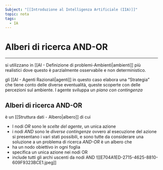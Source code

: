 ```yaml
---
Subject: "[[Introduzione al Intelligenza Artificiale (IIA)]]"
topic: nota
tags:
  - IA
---
```


# Alberi di ricerca AND-OR
---
si utilizzano in [[AI - Definizione di problemi-Ambienti|ambienti]] più realistici dove questo è parzialmente osservabile e non deterministico.

gli [[AI - Agenti Razionali|agenti]] in questo caso elabora una “Strategia” che tiene conto delle diverse eventualità, queste scoperte con delle percezioni sul ambiente. l agente sviluppa un _piano con contingenza_ 

## Alberi di ricerca AND-OR
è un [[Struttura dati - Albero|albero]] di cui 
- I nodi _OR_ sono le _scelte del agente_, un unica azione
- i nodi _AND_ sono le _diverse contingenze_ ovvero al esecuzione del azione si presentano i vari stati possibili, e sono tutte da considerare
una soluzione a un problema di ricerca _AND-OR_ è un albero che 
- ha un nodo obiettivo in ogni foglia
- specifica un unica azione nei nodi OR
- include tutti gli archi uscenti da nodi AND
![[E704A1ED-2715-4625-8810-609F9323BCE1.jpeg]]